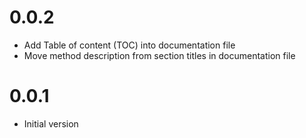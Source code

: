 # 0.0.2

* Add Table of content (TOC) into documentation file
* Move method description from section titles in documentation file

# 0.0.1

* Initial version
